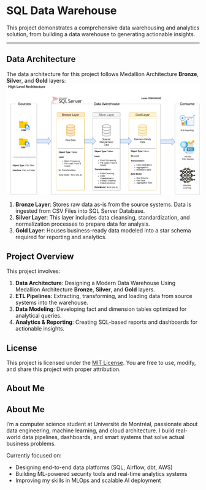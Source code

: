 # SQL Data Warehouse

This project demonstrates a comprehensive data warehousing and analytics solution, from building a data warehouse to generating actionable insights.

---
## Data Architecture

The data architecture for this project follows Medallion Architecture **Bronze**, **Silver**, and **Gold** layers:
![Data Architecture](docs/DiagramStructure.png)

1. **Bronze Layer**: Stores raw data as-is from the source systems. Data is ingested from CSV Files into SQL Server Database.
2. **Silver Layer**: This layer includes data cleansing, standardization, and normalization processes to prepare data for analysis.
3. **Gold Layer**: Houses business-ready data modeled into a star schema required for reporting and analytics.

## Project Overview

This project involves:

1. **Data Architecture**: Designing a Modern Data Warehouse Using Medallion Architecture **Bronze**, **Silver**, and **Gold** layers.
2. **ETL Pipelines**: Extracting, transforming, and loading data from source systems into the warehouse.
3. **Data Modeling**: Developing fact and dimension tables optimized for analytical queries.
4. **Analytics & Reporting**: Creating SQL-based reports and dashboards for actionable insights.

## License

This project is licensed under the [MIT License](LICENSE). You are free to use, modify, and share this project with proper attribution.

## About Me

## About Me

I’m a computer science student at Université de Montréal, passionate about data engineering, machine learning, and cloud architecture. I build real-world data pipelines, dashboards, and smart systems that solve actual business problems.

Currently focused on:
- Designing end-to-end data platforms (SQL, Airflow, dbt, AWS)
- Building ML-powered security tools and real-time analytics systems
- Improving my skills in MLOps and scalable AI deployment
